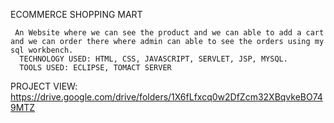 ECOMMERCE SHOPPING MART

     An Website where we can see the product and we can able to add a cart and we can order there where admin can able to see the orders using my sql workbench.
      TECHNOLOGY USED: HTML, CSS, JAVASCRIPT, SERVLET, JSP, MYSQL.
      TOOLS USED: ECLIPSE, TOMACT SERVER

PROJECT VIEW:
https://drive.google.com/drive/folders/1X6fLfxcq0w2DfZcm32XBqvkeBO749MTZ
